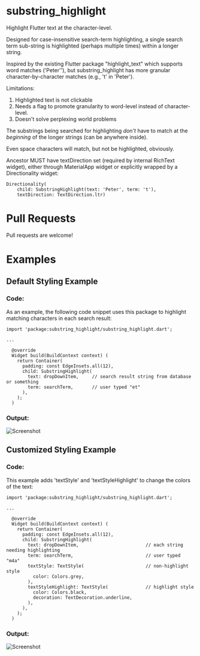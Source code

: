 # substring_highlight

Highlight Flutter text at the character-level.

Designed for case-insensitive search-term highlighting, a single search term sub-string is highlighted (perhaps multiple times) within a longer string.

Inspired by the existing Flutter package "highlight_text" which supports word matches ('Peter''), but substring_highlight has more granular character-by-character matches (e.g., 't' in 'Peter').

Limitations:
1. Highlighted text is not clickable
2. Needs a flag to promote granularity to word-level instead of character-level.
3. Doesn't solve perplexing world problems

The substrings being searched for highlighting _don't_ have to match at the *beginning* of the longer strings (can be anywhere inside).

Even space characters will match, but not be highlighted, obviously.

Ancestor MUST have textDirection set (required by internal RichText widget), either through MaterialApp widget or explicitly wrapped by a Directionality widget:
```
Directionality(
    child: SubstringHighlight(text: 'Peter', term: 't'),
    textDirection: TextDirection.ltr)
```


# Pull Requests
Pull requests are welcome!



# Examples
## Default Styling Example
### Code:
As an example, the following code snippet uses this package to highlight matching characters in each search result:  
```
import 'package:substring_highlight/substring_highlight.dart';

...

  @override
  Widget build(BuildContext context) (
    return Container(
      padding: const EdgeInsets.all(12),
      child: SubstringHighlight(
        text: dropDownItem,     // search result string from database or something
        term: searchTerm,       // user typed "et"
      ),
    );
  )
```
### Output:
![Screenshot](example.png)



## Customized Styling Example
### Code:
This example adds 'textStyle' and 'textStyleHighlight' to change the colors of the text:  
```
import 'package:substring_highlight/substring_highlight.dart';

...

  @override
  Widget build(BuildContext context) (
    return Container(
      padding: const EdgeInsets.all(12),
      child: SubstringHighlight(
        text: dropDownItem,                         // each string needing highlighting
        term: searchTerm,                           // user typed "m4a"        
        textStyle: TextStyle(                       // non-highlight style                       
          color: Colors.grey,
        ),
        textStyleHighlight: TextStyle(              // highlight style
          color: Colors.black,
          decoration: TextDecoration.underline,
        ),        
      ),
    );
  )
```
### Output:
![Screenshot](example2.png)